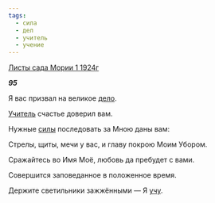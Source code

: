 ```yaml
---
tags:
  - сила
  - дел
  - учитель
  - учение
---
```

[Листы сада Мории 1 1924г](https://127.0.0.1:4002/agni/1924)

___95___

Я вас призвал на великое [дело](../../../tags/#дел).   

[Учитель](../../../tags/#учитель) счастье доверил вам.   

Нужные [силы](../../../tags/#сила) последовать за Мною даны вам:   

Стрелы, щиты, мечи у вас, и главу покрою Моим Убором.   

Сражайтесь во Имя Моё, любовь да пребудет с вами.   

Совершится заповеданное в положенное время.   

Держите светильники зажжёнными — Я [учу](../../../tags/#учение).   

